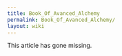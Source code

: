 ```yaml
---
title: Book_Of_Avanced_Alchemy
permalink: Book_Of_Avanced_Alchemy/
layout: wiki
---
```


This article has gone missing.
